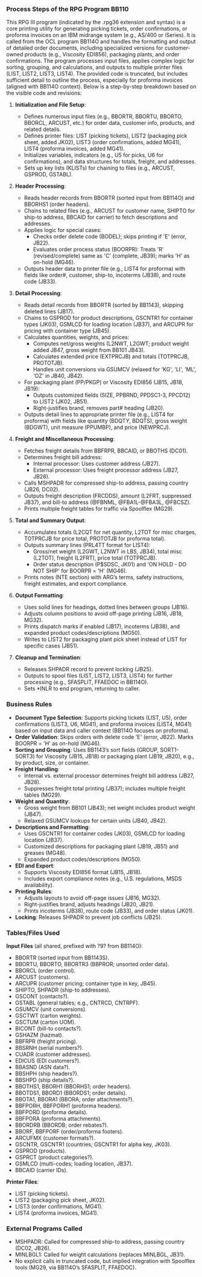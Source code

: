 ### Process Steps of the RPG Program BB110

This RPG III program (indicated by the .rpg36 extension and syntax) is a core printing utility for generating picking tickets, order confirmations, or proforma invoices on an IBM midrange system (e.g., AS/400 or iSeries). It is called from the OCL program BB114O and handles the formatting and output of detailed order documents, including specialized versions for customer-owned products (e.g., Viscosity EDI856), packaging plants, and order confirmations. The program processes input files, applies complex logic for sorting, grouping, and calculations, and outputs to multiple printer files (LIST, LIST2, LIST3, LIST4). The provided code is truncated, but includes sufficient detail to outline the process, especially for proforma invoices (aligned with BB114O context). Below is a step-by-step breakdown based on the visible code and revisions:

1. **Initialization and File Setup**:
   - Defines numerous input files (e.g., BBORTR, BBORTU, BBORTO, BBORCL, ARCUST, etc.) for order data, customer info, products, and related details.
   - Defines printer files: LIST (picking tickets), LIST2 (packaging pick sheet, added JK02), LIST3 (order confirmations, added MG41), LIST4 (proforma invoices, added MG41).
   - Initializes variables, indicators (e.g., U5 for picks, U6 for confirmations), and data structures for totals, freight, and addresses.
   - Sets up key lists (KLISTs) for chaining to files (e.g., ARCUST, GSPROD, GSTABL).

2. **Header Processing**:
   - Reads header records from BBORTR (sorted input from BB114O) and BBORHS1 (order headers).
   - Chains to related files (e.g., ARCUST for customer name, SHIPTO for ship-to address, BBCAID for carrier) to fetch descriptions and addresses.
   - Applies logic for special cases:
     - Checks order delete code (BODEL); skips printing if 'E' (error, JB22).
     - Evaluates order process status (BOORPR): Treats 'R' (revised/complete) same as 'C' (complete, JB39); marks 'H' as on-hold (MG46).
   - Outputs header data to printer file (e.g., LIST4 for proforma) with fields like order#, customer, ship-to, incoterms (JB38), and route code (JB33).

3. **Detail Processing**:
   - Reads detail records from BBORTR (sorted by BB1143), skipping deleted lines (JB17).
   - Chains to GSPROD for product descriptions, GSCNTR1 for container types (JK03), GSMLCD for loading location (JB37), and ARCUPR for pricing with container type (JB45).
   - Calculates quantities, weights, and prices:
     - Computes net/gross weights (L2NWT, L2GWT; product weight added JB47, gross weight from BB101 JB43).
     - Calculates extended price (EXTPRCJB) and totals (TOTPRCJB, PROTOTJB).
     - Handles unit conversions via GSUMCV (relaxed for 'KG', 'LI', 'ML', 'OZ' in JB40, JB42).
   - For packaging plant (PP/PKGP) or Viscosity EDI856 (JB15, JB18, JB19):
     - Outputs customized fields (SIZE, PPBRND, PPDSC1-3, PPCD12) to LIST2 (JK02, JB51).
     - Right-justifies brand, removes part# heading (JB20).
   - Outputs detail lines to appropriate printer file (e.g., LIST4 for proforma) with fields like quantity (BDQTY, BDQTS), gross weight (BDGWT), unit measure (PPUMBP), and price (NEWPRCJ).

4. **Freight and Miscellaneous Processing**:
   - Fetches freight details from BBFRPR, BBCAID, or BBOTHS (DC01).
   - Determines freight bill address:
     - Internal processor: Uses customer address (JB27).
     - External processor: Uses freight processor address (JB27, JB28).
   - Calls MSHPADR for compressed ship-to address, passing country (JB26, DC02).
   - Outputs freight description (FRCDDS), amount (L2FRT, suppressed JB37), and bill-to address (@FBNML, @FBA1L-@FBA3L, @FBCSZ).
   - Prints multiple freight tables for traffic via Spoolflex (MG29).

5. **Total and Summary Output**:
   - Accumulates totals (L2CQT for net quantity, L2TOT for misc charges, TOTPRCJB for price total, PROTOTJB for proforma total).
   - Outputs summary lines (PRL4TT format for LIST4):
     - Gross/net weight (L2GWT, L2NWT in LBS, JB34), total misc (L2TOT), freight (L2FRT), price total (TOTPRCJB).
     - Order status description (P$SDSC, JK01) and 'ON HOLD - DO NOT SHIP' for BOORPR = 'H' (MG46).
   - Prints notes (NTE section) with ARG’s terms, safety instructions, freight estimates, and export compliance.

6. **Output Formatting**:
   - Uses solid lines for headings, dotted lines between groups (JB16).
   - Adjusts column positions to avoid off-page printing (JB16, JB18, MG32).
   - Prints dispatch marks if enabled (JB17), incoterms (JB38), and expanded product codes/descriptions (MG50).
   - Writes to LIST2 for packaging plant pick sheet instead of LIST for specific cases (JB51).

7. **Cleanup and Termination**:
   - Releases SHPADR record to prevent locking (JB25).
   - Outputs to spool files (LIST, LIST2, LIST3, LIST4) for further processing (e.g., SFASPLIT, FFAEDOC in BB114O).
   - Sets *INLR to end program, returning to caller.

### Business Rules

- **Document Type Selection**: Supports picking tickets (LIST, U5), order confirmations (LIST3, U6, MG41), and proforma invoices (LIST4, MG41) based on input data and caller context (BB114O focuses on proforma).
- **Order Validation**: Skips orders with delete code 'E' (error, JB22). Marks BOORPR = 'H' as on-hold (MG46).
- **Sorting and Grouping**: Uses BB1143’s sort fields (GROUP, SORT1-SORT3) for Viscosity (JB15, JB18) or packaging plant (JB19, JB20), e.g., by product, size, or container.
- **Freight Handling**:
  - Internal vs. external processor determines freight bill address (JB27, JB28).
  - Suppresses freight total printing (JB37); includes multiple freight tables (MG29).
- **Weight and Quantity**:
  - Gross weight from BB101 (JB43); net weight includes product weight (JB47).
  - Relaxed GSUMCV lookups for certain units (JB40, JB42).
- **Descriptions and Formatting**:
  - Uses GSCNTR1 for container codes (JK03), GSMLCD for loading location (JB37).
  - Customized descriptions for packaging plant (JB19, JB51) and greases (MG48).
  - Expanded product codes/descriptions (MG50).
- **EDI and Export**:
  - Supports Viscosity EDI856 format (JB15, JB18).
  - Includes export compliance notes (e.g., U.S. regulations, MSDS availability).
- **Printing Rules**:
  - Adjusts layouts to avoid off-page issues (JB16, MG32).
  - Right-justifies brand, adjusts headings (JB20, JB21).
  - Prints incoterms (JB38), route code (JB33), and order status (JK01).
- **Locking**: Releases SHPADR to prevent job conflicts (JB25).

### Tables/Files Used

**Input Files** (all shared, prefixed with ?9? from BB114O):
- BBORTR (sorted input from BB1143S).
- BBORTU, BBORTO, BBORTR3 (BBPROR; unsorted order data).
- BBORCL (order control).
- ARCUST (customers).
- ARCUPR (customer pricing; container type in key, JB45).
- SHIPTO, SHPADR (ship-to addresses).
- GSCONT (contacts?).
- GSTABL (general tables; e.g., CNTRCD, CNTRPF).
- GSUMCV (unit conversions).
- GSCTWT (carton weights).
- GSCTUM (carton UOM).
- BICONT (bill-to contacts?).
- GSHAZM (hazmat).
- BBFRPR (freight pricing).
- BBSRNH (serial numbers?).
- CUADR (customer addresses).
- EDICUS (EDI customers?).
- BBASND (ASN data?).
- BBSHPH (ship headers?).
- BBSHPD (ship details?).
- BBOTHS1, BBORH1 (BBORHS1; order headers).
- BBOTDS1, BBORD1 (BBORDS1; order details).
- BBOTA1, BBORA1 (BBORA; order attachments?).
- BBFPORH, BBFPORH1 (proforma headers).
- BBFPORD (proforma details).
- BBFPORA (proforma attachments).
- BBORDRB (BBORDB; order rebates?).
- BBORF, BBFPORF (order/proforma footers).
- ARCUFMX (customer formats?).
- GSCNTR, GSCNTR1 (countries; GSCNTR1 for alpha key, JK03).
- GSPROD (products).
- GSPRCT (product categories?).
- GSMLCD (multi-codes; loading location, JB37).
- BBCAID (carrier IDs).

**Printer Files**:
- LIST (picking tickets).
- LIST2 (packaging pick sheet, JK02).
- LIST3 (order confirmations, MG41).
- LIST4 (proforma invoices, MG41).

### External Programs Called

- MSHPADR: Called for compressed ship-to address, passing country (DC02, JB26).
- MINLBGL1: Called for weight calculations (replaces MINLBGL, JB31).
- No explicit calls in truncated code, but implied integration with Spoolflex tools (MG29, via BB114O’s SFASPLIT, FFAEDOC).